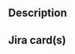 ## Description

## Jira card(s)

<!-- placeholder_jira_tickets -->
<!-- https://hivebrite.atlassian.net/browse/ -->
